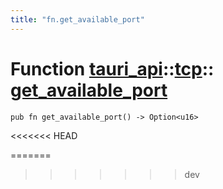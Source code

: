 ```yaml
---
title: "fn.get_available_port"
---
```


# Function [tauri_api](/docs/api/rust/tauri_api/../index.html)::​[tcp](/docs/api/rust/tauri_api/index.html)::​[get_available_port](/docs/api/rust/tauri_api/)

    pub fn get_available_port() -> Option<u16>
<<<<<<< HEAD
      
=======
>>>>>>> dev
